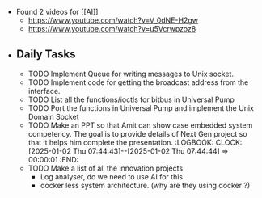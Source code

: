 - Found 2 videos for [[AI]]
	- https://www.youtube.com/watch?v=V_0dNE-H2gw
	- https://www.youtube.com/watch?v=u5Vcrwpzoz8
- ## Daily Tasks
	- TODO Implement Queue for writing messages to Unix socket.
	- TODO Implement code for getting the broadcast address from the interface.
	- TODO List all the functions/ioctls for bitbus in Universal Pump
	- TODO Port the functions in Universal Pump and implement the Unix Domain Socket
	- TODO Make an PPT so that Amit can show case embedded system competency. The goal is to provide details of Next Gen project so that it helps him complete the presentation.
	  :LOGBOOK:
	  CLOCK: [2025-01-02 Thu 07:44:43]--[2025-01-02 Thu 07:44:44] =>  00:00:01
	  :END:
	- TODO Make a list of all the innovation projects
		- Log analyser, do we need to use AI for this.
		- docker less system architecture. (why are they using docker ?)